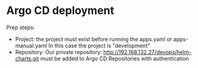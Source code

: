 # Argo CD deployment

Prep steps:
* Project:
the project must exist before running the apps.yaml or apps-manual.yaml
In this case the project is "development"
* Repository:
  Our private repository: http://192.168.132.27/devops/helm-charts.git must be added to Argo CD Repositories with authentication
